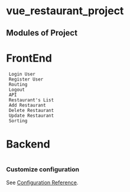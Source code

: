 # vue_restaurant_project

## Modules of Project

# FrontEnd
```
 Login User
 Register User
 Routing
 Logout
 API
 Restaurant's List
 Add Restaurant
 Delete Restaurant
 Update Restaurant
 Sorting
```
# Backend
```

```
### Customize configuration
See [Configuration Reference](https://cli.vuejs.org/config/).

